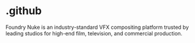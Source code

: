 # .github
Foundry Nuke is an industry-standard VFX compositing platform trusted by leading studios for high-end film, television, and commercial production.

